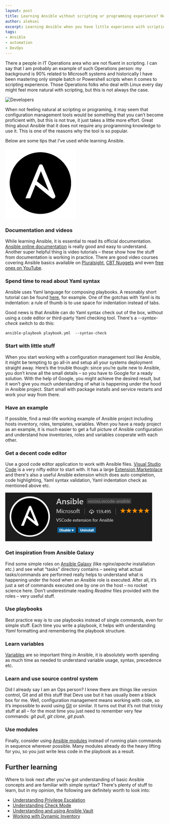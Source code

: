 ```yaml
---
layout: post
title: Learning Ansible without scripting or programming experience? Here are a few tips.
author: aleksei
excerpt: Learning Ansible when you have little experience with scripting or programming might seem a complicated task. Here are my tips and tricks in learning Ansible.
tags:
- Ansible
- automation
- DevOps
---
```


There a people in IT Operations area who are not fluent in scripting. I can say that I am probably an example of such Operations person: my background is 90% related to Microsoft systems and historically I have been mastering only simple batch or Powershell scripts when it comes to scripting experience. Those Operations folks who deal with Linux every day might feel more natural with scripting, but this is not always the case.

![Developers](/img/learning-ansible/developers.gif)

When not feeling natural at scripting or programing, it may seem that configuration management tools would be something that you can’t become proficient with, but this is not true, it just takes a little more effort. Great thing about Ansible that it does not require any programming knowledge to use it. This is one of the reasons why the tool is so popular. 

Below are some tips that I’ve used while learning Ansible.

![Ansible Logo](/img/learning-ansible/ansible-logo.png)


### Documentation and videos

While learning Ansible, it is essential to read its official documentation. [Ansible online documentation](https://docs.ansible.com/ansible/latest/index.html) is really good and easy to understand. Another super helpful thing is video tutorials – these show how the stuff from documentation is working in practice. There are good video courses covering Ansible basics available on [Pluralsight](https://www.youtube.com/results?search_query=ansible+basic+tutorial), [CBT Nuggets](https://www.cbtnuggets.com/it-training/ansible-essentials) and even [free ones on YouTube](https://www.youtube.com/results?search_query=ansible+basic+tutorial).

### Spend time to read about Yaml syntax

Ansible uses Yaml language for composing playbooks. A resonably short tutorial can be found [here](https://gettaurus.org/docs/YAMLTutorial/), for example. One of the gotchas with Yaml is its indentation: a rule of thumb is to use space for indentation instead of tabs.

Good news is that Ansible can do Yaml syntax check out of the box, without using a code editor or third-party Yaml checking tool. There's a *--syntax-check* switch to do this:

```
ansible-playbook playbook.yml  --syntax-check
```

### Start with little stuff

When you start working with a configuration management tool like Ansible, it might be tempting to go all-in and setup all your systems deployment straight away. Here’s the trouble though: since you’re quite new to Ansible, you don’t know all the small details – so you have to Google for a ready solution. With the help of Google, you might achieve the desired result, but it won’t give you much understanding of what is happening under the hood in Ansible project. Start small with package installs and service restarts and work your way from there.

### Have an example

If possible, find a real-life working example of Ansible project including hosts inventory, roles, templates, variables. When you have a ready project as an example, it is much easier to get a full picture of Ansible configuration and understand how inventories, roles and variables cooperate with each other.

### Get a decent code editor

Use a good code editor application to work with Ansible files. [Visual Studio Code](https://code.visualstudio.com/) is a very nifty editor to start with. It has a large [Extension Marketplace](https://code.visualstudio.com/docs/editor/extension-gallery) and there's also a useful Ansible extension which does auto completion, code highlighting, Yaml syntax validation, Yaml indentation check as mentioned above etc. 

![VSCode Ansible extension](/img/learning-ansible/vscode_extension.png)

### Get inspiration from Ansible Galaxy

Find some simple roles on [Ansible Galaxy](https://galaxy.ansible.com/) (like *nginx*/*apache* installation etc.) and see what “tasks” directory contains – seeing what actual tasks/commands are performed really helps to understand what is happening under the hood when an Ansible role is executed. After all, it’s just a set of commands executed one by one on the host – no rocket science here. Don’t underestimate reading *Readme* files provided with the roles – very useful stuff.

### Use playbooks

Best practice way is to use playbooks instead of single commands, even for simple stuff. Each time you write a playbook, it helps with understanding *Yaml* formatting and remembering the playbook structure. 

### Learn variables

[Variables](https://docs.ansible.com/ansible/2.7/user_guide/playbooks_variables.html) are so important thing in Ansible, it is absolutely worth spending as much time as needed to understand variable usage, syntax, precedence etc.

### Learn and use source control system

Did I already say I am an Ops person? I knew there are things like version control, Git and all this stuff that Devs use but it has usually been a black box for me. Well, configuration management means working with code, so it’s impossible to avoid using [Git](https://git-scm.com/) or similar. It turns out that it’s not that tricky stuff at all – for the most time you just need to remember very few commands: *git pull*, *git clone*, *git push*.

### Use modules

Finally, consider using [Ansible modules](https://docs.ansible.com/ansible/2.7/user_guide/modules_intro.html) instead of running plain commands in sequence wherever possible. Many modules already do the heavy lifting for you, so you just write less code in the playbook as a result. 

## Further learning

Where to look next after you've got understanding of basic Ansible concepts and are familiar with simple syntax? There's plenty of stuff to learn, but in my opinion, the following are definitely worth to look into:

- [Understanding Privilege Escalation](https://docs.ansible.com/ansible/2.7/user_guide/become.html)
- [Understanding Check Mode](https://docs.ansible.com/ansible/2.7/user_guide/playbooks_checkmode.html)
- [Understanding and using Ansible Vault](https://docs.ansible.com/ansible/2.7/user_guide/vault.html)
- [Working with Dynamic Inventory](https://docs.ansible.com/ansible/2.7/user_guide/intro_dynamic_inventory.html)
